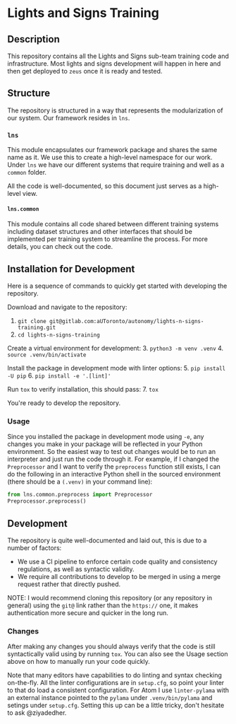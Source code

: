 # Lights and Signs Training
## Description
This repository contains all the Lights and Signs sub-team training code and infrastructure. Most lights and signs development will happen in here and then get deployed to `zeus` once it is ready and tested.

## Structure
The repository is structured in a way that represents the modularization of our system. Our framework resides in `lns`.

### `lns`
This module encapsulates our framework package and shares the same name as it. We use this to create a high-level namespace for our work. Under `lns` we have our different systems that require training and well as a `common` folder.

All the code is well-documented, so this document just serves as a high-level view.

#### `lns.common`
This module contains all code shared between different training systems including dataset structures and other interfaces that should be implemented per training system to streamline the process. For more details, you can check out the code.


## Installation for Development
Here is a sequence of commands to quickly get started with developing the repository.

Download and navigate to the repository:
1. `git clone git@gitlab.com:aUToronto/autonomy/lights-n-signs-training.git`
2. `cd lights-n-signs-training`

Create a virtual environment for development:
3. `python3 -m venv .venv`
4. `source .venv/bin/activate`

Install the package in development mode with linter options:
5. `pip install -U pip`
6. `pip install -e '.[lint]'`

Run `tox` to verify installation, this should pass:
7. `tox`

You're ready to develop the repository.

### Usage
Since you installed the package in development mode using `-e`, any changes you make in your package will be reflected in your Python environment. So the easiest way to test out changes would be to run an interpreter and just run the code through it. For example, if I changed the `Preprocessor` and I want to verify the `preprocess` function still exists, I can do the following in an interactive Python shell in the sourced environment (there should be a `(.venv)` in your command line):
```python
from lns.common.preprocess import Preprocessor
Preprocessor.preprocess()
```


## Development
The repository is quite well-documented and laid out, this is due to a number of factors:
* We use a CI pipeline to enforce certain code quality and consistency regulations, as well as syntactic validity.
* We require all contributions to develop to be merged in using a merge request rather that directly pushed.

NOTE: I would recommend cloning this repository (or any repository in general) using the `git@` link rather than the `https://` one, it makes authentication more secure and quicker in the long run.


### Changes
After making any changes you should always verify that the code is still syntactically valid using by running `tox`. You can also see the Usage section above on how to manually run your code quickly.

Note that many editors have capabilities to do linting and syntax checking on-the-fly. All the linter configurations are in `setup.cfg`, so point your linter to that do load a consistent configuration. For Atom I use `linter-pylama` with an external instance pointed to the `pylama` under `.venv/bin/pylama` and setings under `setup.cfg`. Setting this up can be a little tricky, don't hesitate to ask @ziyadedher.
